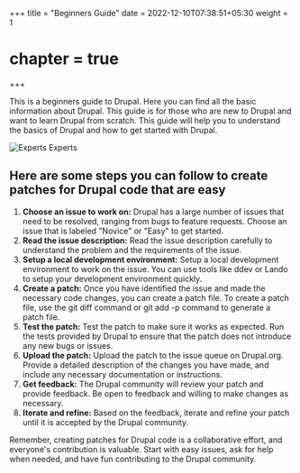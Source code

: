 +++
title = "Beginners Guide"
date = 2022-12-10T07:38:51+05:30
weight = 1
# chapter = true
+++

This is a beginners guide to Drupal. Here you can find all the basic information about Drupal. This guide is for those who are new to Drupal and want to learn Drupal from scratch. This guide will help you to understand the basics of Drupal and how to get started with Drupal.

![Experts Experts](/dcg/images/begginer.png)

## Here are some steps you can follow to create patches for Drupal code that are easy

1. **Choose an issue to work on:** Drupal has a large number of issues that need to be resolved, ranging from bugs to feature requests. Choose an issue that is labeled "Novice" or "Easy" to get started.
1. **Read the issue description:** Read the issue description carefully to understand the problem and the requirements of the issue.
1. **Setup a local development environment:** Setup a local development environment to work on the issue. You can use tools like ddev or Lando to setup your development environment quickly.
1. **Create a patch:** Once you have identified the issue and made the necessary code changes, you can create a patch file. To create a patch file, use the git diff command or git add -p command to generate a patch file.
1. **Test the patch:** Test the patch to make sure it works as expected. Run the tests provided by Drupal to ensure that the patch does not introduce any new bugs or issues.
1. **Upload the patch:** Upload the patch to the issue queue on Drupal.org. Provide a detailed description of the changes you have made, and include any necessary documentation or instructions.
1. **Get feedback:** The Drupal community will review your patch and provide feedback. Be open to feedback and willing to make changes as necessary.
1. **Iterate and refine:** Based on the feedback, iterate and refine your patch until it is accepted by the Drupal community.

Remember, creating patches for Drupal code is a collaborative effort, and everyone's contribution is valuable. Start with easy issues, ask for help when needed, and have fun contributing to the Drupal community.
